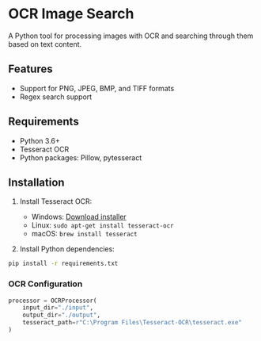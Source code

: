 # OCR Image Search

A Python tool for processing images with OCR and searching through them based on text content.

## Features

- Support for PNG, JPEG, BMP, and TIFF formats
- Regex search support

## Requirements

- Python 3.6+
- Tesseract OCR
- Python packages: Pillow, pytesseract

## Installation

1. Install Tesseract OCR:
   - Windows: [Download installer](https://github.com/UB-Mannheim/tesseract/wiki)
   - Linux: `sudo apt-get install tesseract-ocr`
   - macOS: `brew install tesseract`

2. Install Python dependencies:
```bash
pip install -r requirements.txt
```
### OCR Configuration
```py
processor = OCRProcessor(
    input_dir="./input",
    output_dir="./output",
    tesseract_path=r"C:\Program Files\Tesseract-OCR\tesseract.exe"
)

```
